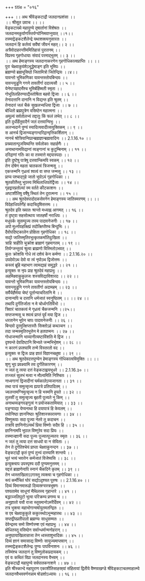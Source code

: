 +++
title = "०१६"

+++
।। अथ श्रीवेङ्कटाद्रौ जलदानप्रशंसा ।।  
।। श्रीसूत उवाच ।। ।।  
वेङ्कटाख्ये महापुण्ये तृषार्तानां विशेषतः ।।  
जलदानमकुर्वाणस्तिर्यग्योनिमवाप्नुयात् ।।१।।  
तस्माद्वेङ्कटशैलेन्द्रे यथाशक्त्यनुसारतः ।।  
जलदानं हि कर्तव्यं सर्वेषां जीवनं महत्।। २ ।।  
अत्रैवोदाहरन्तीममितिहासं पुरातनम् ।।  
विप्रस्य गृहगोधायाः संवादं परमाद्भुतम् ।। ३ ।।  
।। अथ हेमाङ्गस्य जलदानाकरणेन गृहगोधिकात्वप्राप्तिः ।। ।।  
पुरा चेक्ष्वाकुवंशेऽभूद्धेमाङ्ग इति भूमिपः ।।  
ब्रह्मण्यो ब्रह्मभूयिष्ठो जितामित्रो जितेन्द्रियः ।।४।।  
यावन्तो भूमिकणिका यावन्तस्तोयबिन्दवः ।।  
यावन्त्युडूनि गगने तावतीर्गा ददात्यसौ ।। ५ ।।  
येनेष्टयज्ञदर्भैश्च भूमिर्बर्हिष्मती स्मृता ।।  
गोभूतिलहिरण्याद्यैस्तोषिता बहवो द्विजाः ।। ६ ।।  
तेनादत्तानि दानानि न विद्यन्त इति श्रुतम् ।।  
तेनादत्तं जलं चैकं सुखलभ्यधिया द्विजाः ।। ७ ।।  
बोधितो ब्रह्मपुत्रेण वसिष्ठेन महात्मना ।।  
अमूल्यं सर्वतोलभ्यं तद्दातुः किं फलं लभेत् ।। ८ ।।  
इति दुर्धीर्हेतुवादैर्न जलं दत्तवान्विभुः ।।  
अलभ्यदाने पुण्यं स्यादित्यवादीत्सयुक्तिकम् ।। ९ ।।  
स आनर्च द्विजान्व्यङ्गान्दरिद्रान्वृत्तिकर्शितान् ।।  
नानर्च श्रोत्रियान्विप्रान्ब्रह्मज्ञान्ब्रह्मवादिनः ।। 2.1.16.१० ।।  
प्रख्यातान्पूजयिष्यन्ति सर्वलोकाः सहार्हणैः ।।  
अनाथानामविद्यानां व्यङ्गानां च कुटुम्बिनाम् ।। ११ ।।  
दरिद्राणां गतिः का वा तस्मात्ते मद्दयास्पदाः ।।  
इति दुष्टेषु पात्रेषु दत्तवान्किमपि स्वकम् ।। १२ ।।  
तेन दोषेण महता चातकत्वं त्रिजन्मसु ।।  
एकजन्मनि गृध्रत्वं श्वत्वं वा सप्त जन्मसु ।। १३ ।।  
प्राप्य पश्चाद्गृहे जातो भूपोऽयं गृहगोधिका ।।  
श्रुतकीर्तेस्तु भूपस्य मिथिलाधिपतेर्द्विजाः ।। १४ ।।  
गृहद्वारप्रतोल्यां स्म वर्तते कीटकाशनः ।।  
अष्टाशीतिषु वर्षेषु स्थितं तेन दुरात्मना ।। १५ ।।  
।। अथ श्रुतदेवपादोदकसेवनेन हेमाङ्गस्य जातिस्मरणम् ।। ।।  
विदेहाधिपतेर्गेहं कदाचिदृषिसत्तमः ।।  
श्रुतदेव इति ख्यातः श्रान्तो मध्याह्न आगमत् ।। १६ ।।  
तं दृष्ट्वा सहसोत्थाय जातहर्षो नराधिपः ।।  
मधुपर्कः सुसम्पूज्य तस्य पादावनेजनीः ।। १७ ।।  
अपो मूर्ध्नावहत्क्षिप्रं तदोत्क्षिप्तैश्च बिन्दुभिः ।।  
दैवोपदिष्टकालेन प्रोक्षिता गृहगोधिका ।। १८ ।।  
सद्यो जातिस्मृतिरभूत्कृतकर्मातिदुःखिता ।।  
त्राहि त्राहीति चुक्रोश ब्राह्मणं गृहमागतम् ।। १९ ।।  
तिर्यग्जन्तुरवं श्रुत्वा ब्राह्मणो विस्मितोऽभवत् ।।  
कुतः क्रोशसि गोधे त्वं दशेयं केन कर्मणा ।। 2.1.16.२० ।।  
उपदेवोऽथ देवो वा त्वं नृपोऽथ द्विजोत्तमः ।।  
कस्त्वं ब्रूहि महाभाग त्वामद्याहं समुद्धरे ।। २१ ।।  
इत्युक्तः स नृपः प्राह श्रुतदेवं महाप्रभुः ।।  
अहमिक्ष्वाकुकुलजः शस्त्रविद्याविशारदः ।। २२ ।।  
यावन्तो भूमिकणिका यावन्तस्तोयबिन्दवः ।।  
यावन्त्युडूनि गगने तावतीर्गा अदामहम् ।। २३ ।।  
सर्वैर्यज्ञैर्मया चेष्टं पूर्तान्याचरितानि मे ।।  
दानान्यपि च दत्तानि धर्मजातं स्वनुष्ठितम् ।। ।। २४ ।।  
तथापि दुर्गतिर्जाता न मे चोर्ध्वगतिर्विभो ।।  
त्रिवारं चातकत्वं मे गृध्रत्वं चैकजन्मनि ।।२५।।  
सप्तजन्मसु च श्वत्वं प्राप्तं पूर्वं मया द्विज ।।  
धरतानेन भूपेन चापः पादावनेजनीः ।। २६ ।।  
बिन्दवो दूरमुत्क्षिप्तास्तैः सिक्तोऽहं कथञ्चन ।।  
तदा जन्मस्मृतिरभूत्तेन मे हतपाप्मनः ।। २७ ।।  
गोधाजन्मानि भाव्यानीत्यष्टाविंशति मे द्विज ।।  
दृश्यन्ते देवदिष्टानि बिभ्यते जन्मभिर्भृशम् ।। २८ ।।  
न कारणं प्रपश्यामि तन्मे विस्तरतो वद ।।  
इत्युक्तः स द्विजः प्राह ज्ञातं विज्ञानचक्षुषा ।। २९ ।।  
।। अथ श्रुतदेवदत्तपुण्येन हेमाङ्गस्य गोधिकात्वविमुक्तिः ।। ।।  
शृणु भूप प्रवक्ष्यामि तव दुर्गतिकारणम् ।।  
न जलं तु त्वया दत्तं वेङ्कटाह्वयभूधरे ।। 2.1.16.३० ।।  
तज्जलं सुलभं मत्वा न मौल्यमिति निश्चितः ।।  
नाध्वगानां द्विजादीनां घर्मकालेऽप्यजानता ।। ३१ ।।  
तथा पात्रं समुत्सृज्य ह्यपात्रे प्रतिपादितम् ।।  
ज्वलन्तमग्निमुत्सृज्य न हि भस्मनि हूयते ।। ३२ ।।  
तुलसीं तु समुत्सृज्य बृहती पूज्यते नु किम् ।।  
अनाथव्यङ्गपङ्गुत्वं न प्रयोजकतामियात् ।। ३३ ।।  
पङ्ग्वाद्या येप्यनाथा हि दयापात्रं हि केवलम् ।।  
तपोनिष्ठा ज्ञाननिष्ठाः श्रुतिशास्त्रपरायणाः ।। ३४ ।।  
विष्णुरूपाः सदा पूज्या नेतरे तु कदाचन ।।  
तत्रापि ज्ञानिनोऽत्यर्थं प्रिया विष्णोः सदैव हि ।। ३५ ।।  
ज्ञानिनामपि भूपाल विष्णुरेव सदा प्रियः ।।  
तस्माज्ज्ञानी सदा पूज्यः पूज्यात्पूज्यतरः स्मृतः ।। ३६ ।।  
न जलं तु त्वया दत्तं साधवो वा न सेविताः ।।  
तेन ते दुर्गतिश्चेयं प्राप्ता चेक्ष्वाकुनन्दन ।। ३७ ।।  
वेङ्कटाद्रौ कृतं पुण्यं तुभ्यं दास्यामि शान्तये ।।  
भूतं भव्यं भवत्तेन कर्मजातं विजेष्यसि ।। ३८ ।।  
इत्युक्त्वाप उपस्पृश्य ददौ पुण्यमनुत्तमम् ।।  
यद्दत्तं ब्राह्मणेनापि स्नानं चैकदिने कृतम् ।। ३९ ।।  
तेन ध्वस्ताखिलाऽऽगास्तु त्यक्त्वा च गृहगोधिका ।।  
रूपं कर्मोचितं घोरं सद्योऽदृश्यत पूरुषः ।। 2.1.16.४० ।।  
दिव्यं विमानमारूढो दिव्यस्रग्वस्त्रभूषणः ।।  
पश्यतामेव साधूनां मैथिलस्य गृहान्तरे ।। ४१ ।।  
बद्धाञ्जलिपुटो भूत्वा परिक्रम्य प्रणम्य च ।।  
अनुज्ञातो ययौ राजा स्तूयमानोऽमरैर्दिवम् ।। ४२ ।।  
तत्र भुक्त्वा महाभोगान्वर्षायुतमतन्द्रितः ।।  
स एव चेक्ष्वाकुकुले ककुत्स्थोऽभून्महारथः ।। ४३ ।।  
सप्तद्वीपप्रतीपालो ब्रह्मण्यः साधुसम्मतः ।।  
देवेन्द्रस्य समो विष्णोरम्श एवं महाप्रभुः ।। ४४ ।।  
बोधितस्तु वसिष्ठेन सर्वान्धर्मान्मनोहरान् ।।  
अनुष्ठायाखिलान्राजा तेन ध्वस्ताशुभादिकः ।। ४५ ।।  
दिव्यं ज्ञानं समासाद्य विष्णोः सायुज्यमाप्तवान् ।।  
तस्माद्वेङ्कटशैलेन्द्रः पुण्यः पापविनाशनः ।। ४६ ।।  
तस्मिंश्च जलदानं तु विष्णुलोकप्रदायकम् ।।  
एवं वः कथितं विप्रा जलदानस्य वैभवम् ।।  
वेङ्कटाद्रौ महापुण्ये सर्वपातकनाशने ।। ४७ ।।  
इति श्रीस्कान्दे महापुराण एकाशीतिसाहस्र्यां संहितायां द्वितीये वैष्णवखण्डे श्रीवेङ्कटाचलमाहात्म्ये जलदानवैभववर्णनन्नाम षोडशोऽध्यायः ।। १६ ।।